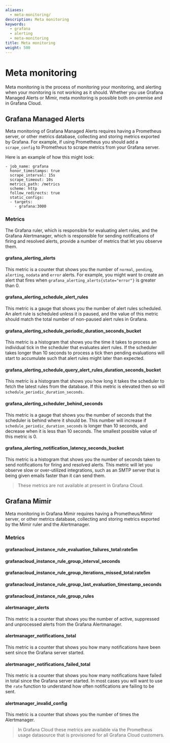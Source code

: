 ```yaml
---
aliases:
  - meta-monitoring/
description: Meta monitoring
keywords:
  - grafana
  - alerting
  - meta-monitoring
title: Meta monitoring
weight: 500
---
```


# Meta monitoring

Meta monitoring is the process of monitoring your monitoring, and alerting when your monitoring is not working as it should. Whether you use Grafana Managed Alerts or Mimir, meta monitoring is possible both on-premise and in Grafana Cloud.

## Grafana Managed Alerts

Meta monitoring of Grafana Managed Alerts requires having a Prometheus server, or other metrics database, collecting and storing metrics exported by Grafana. For example, if using Prometheus you should add a `scrape_config` to Prometheus to scrape metrics from your Grafana server.

Here is an example of how this might look:

```
- job_name: grafana
  honor_timestamps: true
  scrape_interval: 15s
  scrape_timeout: 10s
  metrics_path: /metrics
  scheme: http
  follow_redirects: true
  static_configs:
  - targets:
    - grafana:3000
```

### Metrics

The Grafana ruler, which is responsible for evaluating alert rules, and the Grafana Alertmanager, which is responsible for sending notifications of firing and resolved alerts, provide a number of metrics that let you observe them.

#### grafana_alerting_alerts

This metric is a counter that shows you the number of `normal`, `pending`, `alerting`, `nodata` and `error` alerts. For example, you might want to create an alert that fires when `grafana_alerting_alerts{state="error"}` is greater than 0.

#### grafana_alerting_schedule_alert_rules

This metric is a gauge that shows you the number of alert rules scheduled. An alert rule is scheduled unless it is paused, and the value of this metric should match the total number of non-paused alert rules in Grafana.

#### grafana_alerting_schedule_periodic_duration_seconds_bucket

This metric is a histogram that shows you the time it takes to process an individual tick in the scheduler that evaluates alert rules. If the scheduler takes longer than 10 seconds to process a tick then pending evaluations will start to accumulate such that alert rules might later than expected.

#### grafana_alerting_schedule_query_alert_rules_duration_seconds_bucket

This metric is a histogram that shows you how long it takes the scheduler to fetch the latest rules from the database. If this metric is elevated then so will `schedule_periodic_duration_seconds`.

#### grafana_alerting_scheduler_behind_seconds

This metric is a gauge that shows you the number of seconds that the scheduler is behind where it should be. This number will increase if `schedule_periodic_duration_seconds` is longer than 10 seconds, and decrease when it is less than 10 seconds. The smallest possible value of this metric is 0.

#### grafana_alerting_notification_latency_seconds_bucket

This metric is a histogram that shows you the number of seconds taken to send notifications for firing and resolved alerts. This metric will let you observe slow or over-utilized integrations, such as an SMTP server that is being given emails faster than it can send them.

> These metrics are not available at present in Grafana Cloud.

## Grafana Mimir

Meta monitoring in Grafana Mimir requires having a Prometheus/Mimir server, or other metrics database, collecting and storing metrics exported by the Mimir ruler and the Alertmanager.

### Metrics

#### grafanacloud_instance_rule_evaluation_failures_total:rate5m

#### grafanacloud_instance_rule_group_interval_seconds

#### grafanacloud_instance_rule_group_iterations_missed_total:rate5m

#### grafanacloud_instance_rule_group_last_evaluation_timestamp_seconds

#### grafanacloud_instance_rule_group_rules

#### alertmanager_alerts

This metric is a counter that shows you the number of active, suppressed and unprocessed alerts from the Grafana Alertmanager.

#### alertmanager_notifications_total

This metric is a counter that shows you how many notifications have been sent since the Grafana server started.

#### alertmanager_notifications_failed_total

This metric is a counter that shows you how many notifications have failed in total since the Grafana server started. In most cases you will want to use the `rate` function to understand how often notifications are failing to be sent.

#### alertmanager_invalid_config

This metric is a counter that shows you the number of times the Alertmanager.

> In Grafana Cloud these metrics are available via the Prometheus usage datasource that is provisioned for all Grafana Cloud customers.
